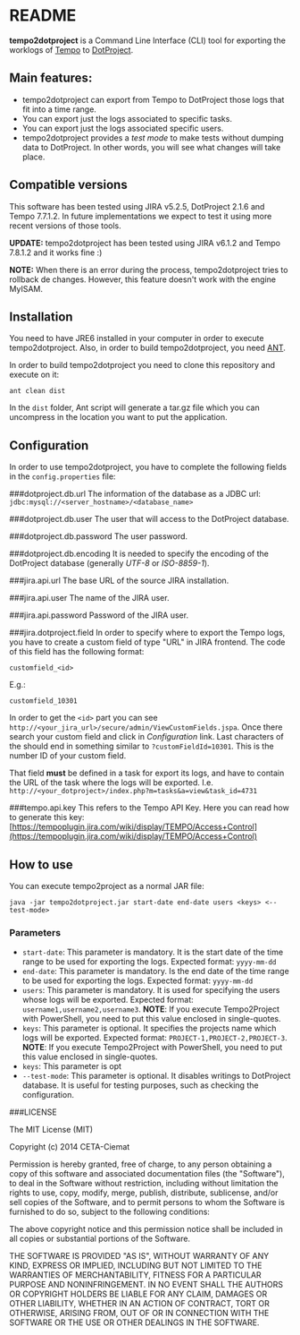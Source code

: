 # README

**tempo2dotproject** is a Command Line Interface (CLI) tool for exporting the worklogs of [Tempo](http://www.tempoplugin.com/) to [DotProject](http://sourceforge.net/projects/dotproject/).

## Main features:
* tempo2dotproject can export from Tempo to DotProject those logs that fit into a time range.
* You can export just the logs associated to specific tasks.
* You can export just the logs associated specific users.
* tempo2dotproject provides a *test mode* to make tests without dumping data to DotProject. In other words, you will see what changes will take place.

## Compatible versions
This software has been tested using JIRA v5.2.5, DotProject 2.1.6 and Tempo 7.7.1.2. In future implementations we expect to test it using more recent versions of those tools.

**UPDATE:** tempo2dotproject has been tested using JIRA v6.1.2 and Tempo 7.8.1.2 and it works fine :)

**NOTE:** When there is an error during the process, tempo2dotproject tries to rollback de changes. However, this feature doesn't work with the engine MyISAM.

## Installation
You need to have JRE6 installed in your computer in order to execute tempo2dotproject. Also, in order to build tempo2dotproject, you need [ANT](http://ant.apache.org/).

In order to build tempo2dotproject you need to clone this repository and execute on it:

``ant clean dist``

In the ``dist`` folder, Ant script will generate a tar.gz file which you can uncompress in the location you want to put the application.

## Configuration

In order to use tempo2dotproject, you have to complete the following fields in the ``config.properties`` file:

###dotproject.db.url
The information of the database as a JDBC url:
``jdbc:mysql://<server_hostname>/<database_name>``

###dotproject.db.user
The user that will access to the DotProject database. 

###dotproject.db.password
The user password.

###dotproject.db.encoding
It is needed to specify the encoding of the DotProject database (generally *UTF-8* or *ISO-8859-1*).

###jira.api.url
The base URL of the source JIRA installation.

###jira.api.user
The name of the JIRA user.

###jira.api.password
Password of the JIRA user.

###jira.dotproject.field
In order to specify where to export the Tempo logs, you have to create a custom field of  type "URL" in JIRA frontend. The code of this field has the following format:

``customfield_<id>``

E.g.:

`customfield_10301`

In order to get the `<id>` part you can see `http://<your_jira_url>/secure/admin/ViewCustomFields.jspa`. Once there search your custom field and click in *Configuration* link. Last characters of the should end in something similar to `?customFieldId=10301`. This is the number ID of your custom field.

That field **must** be defined in a task for export its logs, and have to contain the URL of the task where the logs will be exported. I.e. `http://<your_dotproject>/index.php?m=tasks&a=view&task_id=4731`


###tempo.api.key
This refers to the Tempo API Key. Here you can read how to generate this key: [https://tempoplugin.jira.com/wiki/display/TEMPO/Access+Control](https://tempoplugin.jira.com/wiki/display/TEMPO/Access+Control)

## How to use

You can execute tempo2project as a normal JAR file:

`java -jar tempo2dotproject.jar start-date end-date users <keys> <--test-mode>`

### Parameters

* `start-date`: This parameter is mandatory. It is the start date of the time range to be used for exporting the logs. Expected format: `yyyy-mm-dd`
* `end-date`: This parameter is mandatory. Is the end date of the time range to be used for exporting the logs. Expected format: `yyyy-mm-dd`
* `users`: This parameter is mandatory. It is used for specifying the users whose logs will be exported. Expected format: `username1,username2,username3`. **NOTE**: If you execute Tempo2Project with PowerShell, you need to put this value enclosed in single-quotes.
* `keys`: This parameter is optional. It specifies the projects name which logs will be exported. Expected format: `PROJECT-1,PROJECT-2,PROJECT-3`. **NOTE**: If you execute Tempo2Project with PowerShell, you need to put this value enclosed in single-quotes.
* `keys`: This parameter is opt
* `--test-mode`: This parameter is optional. It disables writings to DotProject database. It is useful for testing purposes, such as checking the configuration.

###LICENSE

The MIT License (MIT)

Copyright (c) 2014 CETA-Ciemat

Permission is hereby granted, free of charge, to any person obtaining a copy
of this software and associated documentation files (the "Software"), to deal
in the Software without restriction, including without limitation the rights
to use, copy, modify, merge, publish, distribute, sublicense, and/or sell
copies of the Software, and to permit persons to whom the Software is
furnished to do so, subject to the following conditions:

The above copyright notice and this permission notice shall be included in
all copies or substantial portions of the Software.

THE SOFTWARE IS PROVIDED "AS IS", WITHOUT WARRANTY OF ANY KIND, EXPRESS OR
IMPLIED, INCLUDING BUT NOT LIMITED TO THE WARRANTIES OF MERCHANTABILITY,
FITNESS FOR A PARTICULAR PURPOSE AND NONINFRINGEMENT. IN NO EVENT SHALL THE
AUTHORS OR COPYRIGHT HOLDERS BE LIABLE FOR ANY CLAIM, DAMAGES OR OTHER
LIABILITY, WHETHER IN AN ACTION OF CONTRACT, TORT OR OTHERWISE, ARISING FROM,
OUT OF OR IN CONNECTION WITH THE SOFTWARE OR THE USE OR OTHER DEALINGS IN
THE SOFTWARE.
